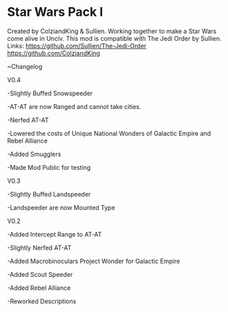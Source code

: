 # Star Wars Pack I

Created by ColziandKing & Sullien. Working together to make a Star Wars come alive in Unciv. This mod is compatible with The Jedi Order by Sullien.
Links:
https://github.com/Sullien/The-Jedi-Order
https://github.com/ColziandKing

~Changelog


V0.4

-Slightly Buffed Snowspeeder

-AT-AT are now Ranged and cannot take cities.

-Nerfed AT-AT

-Lowered the costs of Unique National Wonders of Galactic Empire and Rebel Alliance

-Added Smugglers

-Made Mod Public for testing

V0.3

-Slightly Buffed Landspeeder

-Landspeeder are now Mounted Type


V0.2

-Added Intercept Range to AT-AT

-Slightly Nerfed AT-AT

-Added Macrobinoculars Project Wonder for Galactic Empire

-Added Scout Speeder

-Added Rebel Alliance

-Reworked Descriptions
